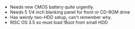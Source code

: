 - Needs new CMOS battery quite urgently.
- Needs 5 1/4 inch blanking panel for front or CD-ROM drive
- Has weirdy two-HDD setup, can't remember why.
- RISC OS 3.5 so must load !Boot from small HDD
